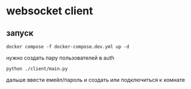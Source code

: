 # websocket client

## запуск

    docker compose -f docker-compose.dev.yml up -d

нужно создать пару пользователей в auth

    python ./client/main.py

дальше ввести емейл/пароль и создать или подключиться к комнате
